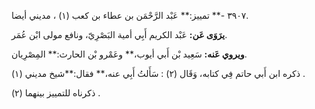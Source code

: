 ٣٩٠٧ -** تمييز:** عَبْد الرَّحْمَن بن عطاء بن كعب (١) ، مديني أيضا.

**يرَوَى عَن:** عَبْد الكريم أَبِي أمية البَصْرِيّ، ونافع مولى ابْن عُمَر.

**ويروي عَنه:** سَعِيد بْن أَبي أيوب،** وعَمْرو بْن الحارث:** المِصْرِيان.

ذكره ابن أَبي حاتم فِي كتابه، وَقَال (٢) : سَأَلتُ أَبِي عنه،** فقال:**شيخ مديني (١) .

ذكرناه للتمييز بينهما (٢) .